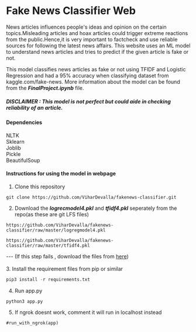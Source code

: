 # Fake News Classifier Web
News articles influences people's ideas and opinion on the certain topics.Misleading articles and hoax articles could trigger extreme reactions from the public.Hence,it is very important to factcheck and use reliable sources for following the latest news affairs.
This website uses an ML model to understand news articles and tries to predict if the given article is fake or not.

This model classifies news articles as fake or not using TFIDF and Logistic Regression and had a 95% accuracy when classifying dataset from kaggle.com/fake-news.
More information about the model can be found from the ***FinalProject.ipynb*** file.

##### DISCLAIMER : This model is not perfect but could aide in checking reliability of an article.
#### Dependencies
NLTK \
Sklearn \
Joblib \
Pickle \
BeautifulSoup 

#### Instructions for using the model in webpage
1. Clone this repository 
```
git clone https://github.com/ViharDevalla/fakenews-classifier.git
```
2. Download the ***logrecmodel4.pkl*** and ***tfidf4.pkl*** seperately from the repo(as these are git LFS files)
```
https://github.com/ViharDevalla/fakenews-classifier/raw/master/logregmodel4.pkl
```
```
https://github.com/ViharDevalla/fakenews-classifier/raw/master/tfidf4.pkl
```
--- (If this step fails , download the files from [here](https://drive.google.com/drive/folders/1pI-0nKlveqZkmJWgShMpN6WHv0JWObMu?usp=sharing))   
\
3. Install the requirement files from pip or similar 
```python
pip3 install -r requirements.txt
```
4. Run app.py 
```
python3 app.py
```
5. If ngrok doesnt work, comment it will run in localhost instead
```
#run_with_ngrok(app)
```
